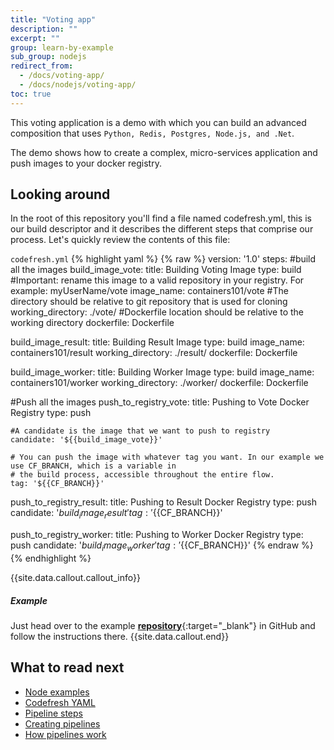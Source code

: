 ```yaml
---
title: "Voting app"
description: ""
excerpt: ""
group: learn-by-example
sub_group: nodejs
redirect_from:
  - /docs/voting-app/
  - /docs/nodejs/voting-app/
toc: true
---
```

This voting application is a demo with which you can build an advanced composition that uses `Python, Redis, Postgres, Node.js, and .Net`. 

The demo shows how to create a complex, micro-services application and push images to your docker registry.
 
## Looking around
In the root of this repository you'll find a file named codefresh.yml, this is our build descriptor and it describes the different steps that comprise our process. Let's quickly review the contents of this file:

  `codefresh.yml`
{% highlight yaml %}
{% raw %}
version: '1.0'
steps:
#build all the images
  build_image_vote:
    title: Building Voting Image
    type: build
    #Important: rename this image to a valid repository in your registry. For example: myUserName/vote
    image_name: containers101/vote
    #The directory should be relative to git repository that is used for cloning
    working_directory: ./vote/
    #Dockerfile location should be relative to the working directory
    dockerfile: Dockerfile

  build_image_result:
    title: Building Result Image
    type: build
    image_name: containers101/result
    working_directory: ./result/
    dockerfile: Dockerfile

  build_image_worker:
    title: Building Worker Image
    type: build
    image_name: containers101/worker
    working_directory: ./worker/
    dockerfile: Dockerfile


#Push all the images
  push_to_registry_vote:
    title: Pushing to Vote Docker Registry
    type: push

    #A candidate is the image that we want to push to registry
    candidate: '${{build_image_vote}}'

    # You can push the image with whatever tag you want. In our example we use CF_BRANCH, which is a variable in
    # the build process, accessible throughout the entire flow.
    tag: '${{CF_BRANCH}}'

  push_to_registry_result:
    title: Pushing to Result Docker Registry
    type: push
    candidate: '${{build_image_result}}'
    tag: '${{CF_BRANCH}}'

  push_to_registry_worker:
    title: Pushing to Worker Docker Registry
    type: push
    candidate: '${{build_image_worker}}'
    tag: '${{CF_BRANCH}}'
{% endraw %}
{% endhighlight %}

{{site.data.callout.callout_info}}
##### Example

Just head over to the example [__repository__](https://github.com/containers101/voting-app){:target="_blank"} in GitHub and follow the instructions there. 
{{site.data.callout.end}}

## What to read next

* [Node examples]({{site.baseurl}}/docs/learn-by-example/nodejs/)
* [Codefresh YAML]({{site.baseurl}}/docs/codefresh-yaml/what-is-the-codefresh-yaml/)
* [Pipeline steps]({{site.baseurl}}/docs/codefresh-yaml/steps/)
* [Creating pipelines]({{site.baseurl}}/docs/configure-ci-cd-pipeline/pipelines/)
* [How pipelines work]({{site.baseurl}}/docs/configure-ci-cd-pipeline/introduction-to-codefresh-pipelines/)